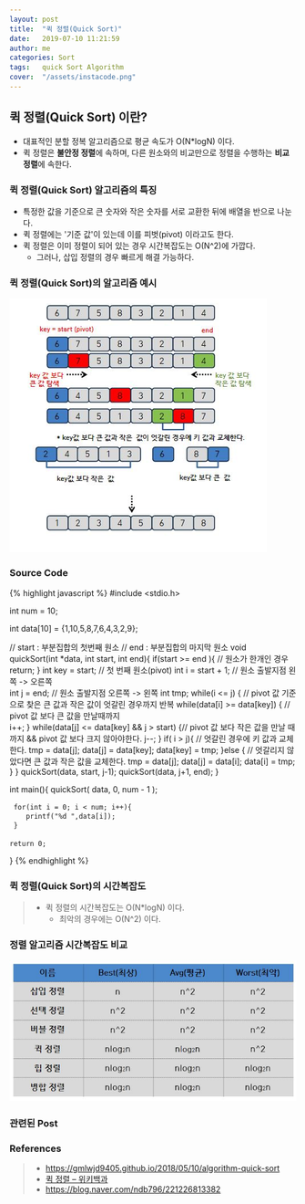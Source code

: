 ```yaml
---
layout: post
title:  "퀵 정렬(Quick Sort)"
date:   2019-07-10 11:21:59
author: me
categories: Sort
tags:	quick Sort Algorithm
cover:  "/assets/instacode.png"
---
```


## 퀵 정렬(Quick Sort) 이란?
* 대표적인 분할 정복 알고리즘으로 평균 속도가 O(N*logN) 이다.
* 퀵 정렬은 <strong>불안정 정렬</strong>에 속하며, 다른 원소와의 비교만으로 정렬을 수행하는 <strong>비교 정렬</strong>에 속한다.


### 퀵 정렬(Quick Sort) 알고리즘의 특징
* 특정한 값을 기준으로 큰 숫자와 작은 숫자를 서로 교환한 뒤에 배열을 반으로 나눈다.
* 퀵 정렬에는 '기준 값'이 있는데 이를 피벗(pivot) 이라고도 한다.
* 퀵 정렬은 이미 정렬이 되어 있는 경우 시간복잡도는 O(N^2)에 가깝다.
  * 그러나, 삽입 정렬의 경우 빠르게 해결 가능하다.

### 퀵 정렬(Quick Sort)의 알고리즘 예시

<a href="/assets/images/sort/quicksort.JPG" data-lightbox="falcon9-large" data-title="Check out the image">
  <img src="/assets/images/sort/quicksort.JPG" title="Check out the image">
</a>


### Source Code

{% highlight javascript %}
#include <stdio.h>

int num = 10;

int data[10] = {1,10,5,8,7,6,4,3,2,9};

// start : 부분집합의 첫번째 원소
// end : 부분집합의 마지막 원소
void quickSort(int *data, int start, int end){
	if(start >= end ){ // 원소가 한개인 경우 
		return;
	}
	int key = start; // 첫 번째 원소(pivot) 
	int i = start + 1; // 원소 출발지점 왼쪽 -> 오른쪽  
	int j = end; // 원소 출발지점 오른쪽 -> 왼쪽
	int tmp;
	while(i <= j) { // pivot 값 기준으로 찾은 큰 값과 작은 값이 엇갈린 경우까지 반복 
		while(data[i] >= data[key]) { // pivot 값 보다 큰 값을 만날때까지  
			i++;
		}
		while(data[j] <= data[key] && j > start) {// pivot 값 보다 작은 값을 만날 때까지 && pivot 값 보다 크지 않아야한다. 
			j--;
		}
		if( i > j){ // 엇갈린 경우에 키 값과 교체한다. 
			tmp = data[j];
			data[j] = data[key];
			data[key] = tmp;
		}else { // 엇갈리지 않았다면 큰 값과 작은 값을 교체한다. 
			tmp = data[j];
			data[j] = data[i];
			data[i] = tmp;
		}
	}
	quickSort(data, start, j-1);
	quickSort(data, j+1, end);
}
   
int main(){
	 quickSort( data, 0, num - 1 );
	 
	 for(int i = 0; i < num; i++){
	 	printf("%d ",data[i]);
	 }
	
	return 0;
}
{% endhighlight %}


### 퀵 정렬(Quick Sort)의 시간복잡도
>
> * 퀵 정렬의 시간복잡도는 O(N*logN) 이다.
>   * 최악의 경우에는 O(N^2) 이다.


### 정렬 알고리즘 시간복잡도 비교

<a href="/assets/images/sort/sorting_bigo_comp.JPG" data-lightbox="falcon9-large" data-title="Check out the image">
  <img src="/assets/images/sort/sorting_bigo_comp.JPG" title="Check out the image">
</a>


### 관련된 Post



### References
> * <a href="https://gmlwjd9405.github.io/2018/05/10/algorithm-quick-sort.htmll">https://gmlwjd9405.github.io/2018/05/10/algorithm-quick-sort<a>
> * <a href="https://ko.wikipedia.org/wiki/%ED%80%B5_%EC%A0%95%EB%A0%AC">퀵 정렬 – 위키백과<a>
> * <a href="https://blog.naver.com/ndb796/221226813382">https://blog.naver.com/ndb796/221226813382<a>